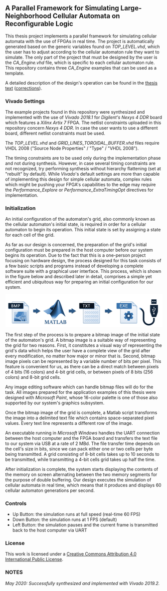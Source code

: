 ## A Parallel Framework for Simulating Large-Neighborhood Cellular Automata on Reconfigurable Logic

This thesis project implements a parallel framework for simulating cellular automata with the use of FPGAs in real time. The project is automatically generated based on the generic variables found on *TOP_LEVEL.vhd*, which the user has to adjust according to the cellular automaton rule they want to simulate. The only part of the project that must be designed by the user is the *CA_Engine.vhd* file, which is specific to each cellular automaton rule. This repository contains three *CA_Engine* examples that can be used as a template.

A detailed description of the design's operation can be found in the [thesis text](https://dias.library.tuc.gr/view/84584) ([corrections](https://users.isc.tuc.gr/~nkyparissas/uploads/corrigenda.pdf)).

### Vivado Settings

The example projects found in this repository were synthesized and implemented with the use of *Vivado 2018.1* for *Digilent's Nexys 4 DDR* board which features a *Xilinx Artix 7* FPGA. The netlist constraints uploaded in this repository concern *Nexys 4 DDR*. In case the user wants to use a different board, different netlist constraints must be used.  

The *TOP_LEVEL.vhd* and *GRID_LINES_TOROIDAL_BUFFER.vhd* files require VHDL 2008 ("Source Node Properties" / "Type" / "VHDL 2008").

The timing constraints are to be used only during the implementation phase and not during synthesis. However, in case several timing constraints are not recognized, try performing synthesis without hierarchy flattening (set at "rebuilt" by default). While *Vivado*'s default settings are more than capable of implementing this design for simple cellular automata, complex rules which might be pushing your FPGA's capabilities to the edge may require the *Performance_Explore* or *Performance_ExtraTimingOpt* directives for implementation.

### Initialization

An initial configuration of the automaton's grid, also commonly known as the cellular automaton's initial state, is required in order for a cellular automaton to begin its operation. This initial state is set by assigning a state for each cell of the grid. 

As far as our design is concerned, the preparation of the grid's initial configuration must be prepared in the host computer before our system begins its operation. Due to the fact that this is a one-person project focusing on hardware design, the process designed for this task consists of a few basic scripts and programs instead of developing a complete software suite with a graphical user interface. This process, which is shown in the figure below and described later in detail, comprises a simple yet efficient and ubiquitous way for preparing an initial configuration for our system.

![](readme_figs/00_initialization.png) 

The first step of the process is to prepare a bitmap image of the initial state of the automaton's grid. A bitmap image is a suitable way of representing the grid for two reasons. First, it constitutes a visual way of representing the grid's data which helps the user have a complete view of the grid after every modification, no matter how major or minor that is. Second, bitmap image pixels can be represented by a variable number of bits per pixel. This feature is convenient for us, as there can be a direct match between pixels of 4 bits (16 colors) and 4-bit grid cells, or between pixels of 8 bits (256 colors) and 8-bit grid cells.

Any image editing software which can handle bitmap files will do for the task. All images prepared for the application examples of this thesis were designed with *Microsoft Paint*, whose 16-color palette is one of those also supported by our system's graphics subsystem.

Once the bitmap image of the grid is complete, a Matlab script transforms the image into a delimited text file which contains space-separated pixel values. Every text line represents a different row of the image. 

An executable running in *Microsoft Windows* handles the UART connection between the host computer and the FPGA board and transfers the text file to our system via USB at a rate of 2 MBd. The file transfer time depends on the cell's size in bits, since we can pack either one or two cells per byte being transmitted. A grid consisting of 8-bit cells takes up to 10 seconds to be transmitted, while transmitting a 4-bit cells grid takes up half the time. 

After initialization is complete, the system starts displaying the contents of the memory on screen alternating between the two memory segments for the purpose of double buffering. Our design executes the simulation of cellular automata in real time, which means that it produces and displays 60 cellular automaton generations per second. 

### Controls

- Up Button: the simulation runs at full speed (real-time 60 FPS)
- Down Button: the simulation runs at 1 FPS (default)
- Left Button: the simulation pauses and the current frame is transmitted back to the host computer via UART

### License

This work is licensed under a [Creative Commons Attribution 4.0 International Public License](https://creativecommons.org/licenses/by/4.0/).

### NOTES

*May 2020: Successfully synthesized and implemented with Vivado 2019.2.*
